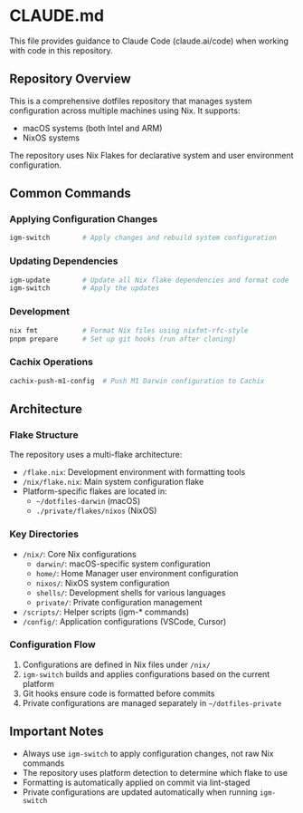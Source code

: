 # CLAUDE.md

This file provides guidance to Claude Code (claude.ai/code) when working with code in this repository.

## Repository Overview

This is a comprehensive dotfiles repository that manages system configuration across multiple machines using Nix. It supports:

- macOS systems (both Intel and ARM)
- NixOS systems

The repository uses Nix Flakes for declarative system and user environment configuration.

## Common Commands

### Applying Configuration Changes

```bash
igm-switch        # Apply changes and rebuild system configuration
```

### Updating Dependencies

```bash
igm-update        # Update all Nix flake dependencies and format code
igm-switch        # Apply the updates
```

### Development

```bash
nix fmt           # Format Nix files using nixfmt-rfc-style
pnpm prepare      # Set up git hooks (run after cloning)
```

### Cachix Operations

```bash
cachix-push-m1-config  # Push M1 Darwin configuration to Cachix
```

## Architecture

### Flake Structure

The repository uses a multi-flake architecture:

- `/flake.nix`: Development environment with formatting tools
- `/nix/flake.nix`: Main system configuration flake
- Platform-specific flakes are located in:
  - `~/dotfiles-darwin` (macOS)
  - `./private/flakes/nixos` (NixOS)

### Key Directories

- `/nix/`: Core Nix configurations
  - `darwin/`: macOS-specific system configuration
  - `home/`: Home Manager user environment configuration
  - `nixos/`: NixOS system configuration
  - `shells/`: Development shells for various languages
  - `private/`: Private configuration management
- `/scripts/`: Helper scripts (igm-\* commands)
- `/config/`: Application configurations (VSCode, Cursor)

### Configuration Flow

1. Configurations are defined in Nix files under `/nix/`
2. `igm-switch` builds and applies configurations based on the current platform
3. Git hooks ensure code is formatted before commits
4. Private configurations are managed separately in `~/dotfiles-private`

## Important Notes

- Always use `igm-switch` to apply configuration changes, not raw Nix commands
- The repository uses platform detection to determine which flake to use
- Formatting is automatically applied on commit via lint-staged
- Private configurations are updated automatically when running `igm-switch`
